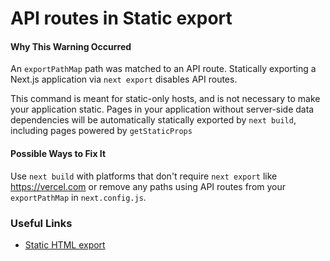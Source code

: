 # API routes in Static export

#### Why This Warning Occurred

An `exportPathMap` path was matched to an API route. Statically exporting a Next.js application via `next export` disables API routes.

<!-- alex ignore hosts -->

This command is meant for static-only hosts, and is not necessary to make your application static. Pages in your application without server-side data dependencies will be automatically statically exported by `next build`, including pages powered by `getStaticProps`

#### Possible Ways to Fix It

Use `next build` with platforms that don't require `next export` like https://vercel.com or remove any paths using API routes from your `exportPathMap` in `next.config.js`.

### Useful Links

- [Static HTML export](https://nextjs.org/docs/advanced-features/static-html-export)
